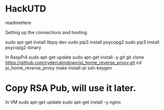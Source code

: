 # HackUTD
readmeHere



Setting up the connections and hosting

sudo apt-get install libpq-dev
sudo pip3 install psycopg2
sudo pip3 install psycopg2-binary

In RaspPi4
sudo apt-get update
sudo apt-get install -y git
git clone https://github.com/rydercalmdown/pi_home_reverse_proxy.git
cd pi_home_reverse_proxy
make install-pi
ssh-keygen
# Copy RSA Pub, will use it later.


In VM 
sudo apt-get update
sudo apt-get install -y nginx